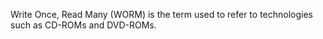 Write Once, Read Many (WORM) is the term used to refer to technologies such as CD-ROMs and DVD-ROMs.